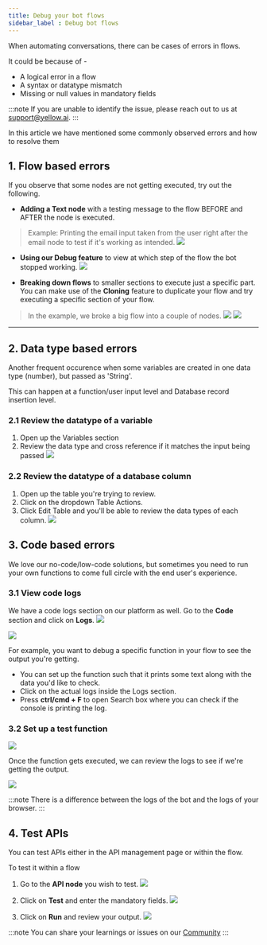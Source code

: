 ```yaml
---
title: Debug your bot flows
sidebar_label : Debug bot flows
---
```



When automating conversations, there can be cases of errors in flows.

It could be because of -
* A logical error in a flow
* A syntax or datatype mismatch
* Missing or null values in mandatory fields

:::note
If you are unable to identify the issue, please reach out to us at support@yellow.ai.
:::

In this article we have mentioned some commonly observed errors and how to resolve them

## 1. Flow based errors

If you observe that some nodes are not getting executed, try out the following.

* **Adding a Text node** with a testing message to the flow BEFORE and AFTER the node is executed. 
> Example: Printing the email input taken from the user right after the email node to test if it's working as intended.
> ![](https://i.imgur.com/uaTNNnb.png)


* **Using our Debug feature** to view at which step of the flow the bot stopped working.
![](https://i.imgur.com/DFIOz4S.png)

* **Breaking down flows** to smaller sections to execute just a specific part.
You can make use of the **Cloning** feature to duplicate your flow and try executing a specific section of your flow. 
> In the example, we broke a big flow into a couple of nodes. 
> ![](https://i.imgur.com/1yGyOP0.png)
> ![](https://i.imgur.com/AtSm1pE.png)

---

## 2. Data type based errors

Another frequent occurence when some variables are created in one data type (number), but passed as 'String'.

This can happen at a function/user input level and Database record insertion level.

### 2.1 Review the datatype of a variable

1. Open up the Variables section
2. Review the data type and cross reference if it matches the input being passed
![](https://i.imgur.com/LUBTtG7.jpg)


### 2.2 Review the datatype of a database column
1. Open up the table you're trying to review.
2. Click on the dropdown Table Actions.
3. Click Edit Table and you'll be able to review the data types of each column.
![](https://i.imgur.com/GPuVb6i.png)



## 3. Code based errors

We love our no-code/low-code solutions, but sometimes you need to run your own functions to come full circle with the end user's experience. 

### 3.1 View code logs
We have a code logs section on our platform as well. Go to the **Code** section and click on **Logs**.
![](https://i.imgur.com/G3KmhjT.jpg)




![](https://i.imgur.com/HIoj1CF.png)

For example, you want to debug a specific function in your flow to see the output you're getting.
* You can set up the function such that it prints some text along with the data you'd like to check.
* Click on the actual logs inside the Logs section.
* Press **ctrl/cmd + F**  to open Search box where you can check if the console is printing the log.


### 3.2 Set up a test function
![](https://i.imgur.com/4yhYCxg.png)

Once the function gets executed, we can review the logs to see if we're getting the output.

![](https://i.imgur.com/69J9LYp.png)

:::note
There is a difference between the logs of the bot and the logs of your browser.
:::

## 4. Test APIs
You can test APIs either in the API management page or within the flow.

To test it within a flow
1. Go to the **API node** you wish to test.
![](https://i.imgur.com/CAoQX2H.png)

2. Click on **Test** and enter the mandatory fields.
 ![](https://i.imgur.com/yQ32pAi.png)
 
3. Click on **Run** and review your output.
![](https://i.imgur.com/JKkWtPF.png)



:::note
You can share your learnings or issues on our [Community](https://community.yellow.ai/)
:::

